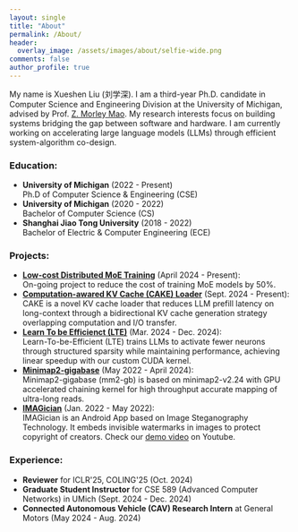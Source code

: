 ```yaml
---
layout: single
title: "About"
permalink: /About/
header:
  overlay_image: /assets/images/about/selfie-wide.png
comments: false
author_profile: true
---
```


My name is Xueshen Liu (刘学深). I am a third-year Ph.D. candidate in Computer Science and Engineering Division at the University of Michigan, advised by Prof. [Z. Morley Mao](https://web.eecs.umich.edu/~zmao/). My research interests focus on building systems bridging the gap between software and hardware. I am currently working on accelerating large language models (LLMs) through efficient system-algorithm co-design. 

### Education:

- **University of Michigan** (2022 - Present)   
  Ph.D of Computer Science & Engineering (CSE)
- **University of Michigan** (2020 - 2022)   
  Bachelor of Computer Science (CS)
- **Shanghai Jiao Tong University** (2018 - 2022)   
  Bachelor of Electric & Computer Engineering (ECE)

### Projects:
- [**Low-cost Distributed MoE Training**](https://github.com/Luke20000429/MoE-Training) (April 2024 - Present):   
    On-going project to reduce the cost of training MoE models by 50%.
- [**Computation-awared KV Cache (CAKE) Loader**](https://github.com/Luke20000429/CAKE-stream) (Sept. 2024 - Present):    
    CAKE is a novel KV cache loader that reduces LLM prefill latency on long-context through a bidirectional KV cache generation strategy overlapping computation and I/O transfer.
- [**Learn To be Efficienct (LTE)**](https://github.com/haizhongzheng/LTE) (Mar. 2024 - Dec. 2024):     
    Learn-To-be-Efficient (LTE) trains LLMs to activate fewer neurons through structured sparsity while maintaining performance, achieving linear speedup with our custom CUDA kernel.
- [**Minimap2-gigabase**](https://github.com/Minimap2onGPU/minimap2.git) (May 2022 - April 2024):      
    Minimap2-gigabase (mm2-gb) is based on minimap2-v2.24 with GPU accelerated chaining kernel for high throughput accurate mapping of ultra-long reads.
- [**IMAGician**](https://github.com/gty929/IMAGician) (Jan. 2022 - May 2022):          
    IMAGician is an Android App based on Image Steganography Technology. It embeds invisible watermarks in images to protect copyright of creators. Check our [demo video](https://www.youtube.com/watch?v=FsU-6BkyvHQ) on Youtube. 

### Experience:
- **Reviewer** for ICLR'25, COLING'25 (Oct. 2024)
- **Graduate Student Instructor** for CSE 589 (Advanced Computer Networks) in UMich (Sept. 2024 - Dec. 2024)
- **Connected Autonomous Vehicle (CAV) Research Intern** at General Motors (May 2024 - Aug. 2024)

